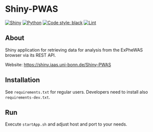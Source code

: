 # Shiny-PWAS

[![Shiny](https://img.shields.io/badge/Shiny-1.4.0-brightgreen?style=flat-square)](#)
[![Python](https://img.shields.io/badge/Python-3.10.12-3776AB?style=flat-square&logo=python&logoColor=white)](#)
[![Code style: black](https://img.shields.io/badge/code%20style-black-000000.svg?style=flat-square)](https://github.com/psf/black)
[![Lint](https://github.com/stephanmg/Shiny-PWAS/actions/workflows/ci.yml/badge.svg)](https://github.com/stephanmg/Shiny-PWAS/actions/workflows/ci.yml)

## About

Shiny application for retrieving data for analysis from the ExPheWAS browser via its REST API.

Website: https://shiny.iaas.uni-bonn.de/Shiny-PWAS

## Installation

See `requirements.txt` for regular users. Developers need to install also `requirements-dev.txt`.

## Run

Execute `startApp.sh` and adjust host and port to your needs.
